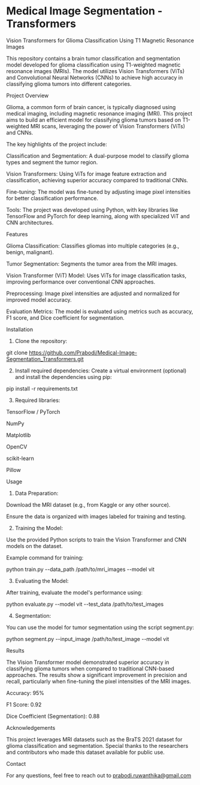 # Medical Image Segmentation - Transformers

Vision Transformers for Glioma Classification Using T1 Magnetic Resonance Images

This repository contains a brain tumor classification and segmentation model developed for glioma classification using T1-weighted magnetic resonance images (MRIs). The model utilizes Vision Transformers (ViTs) and Convolutional Neural Networks (CNNs) to achieve high accuracy in classifying glioma tumors into different categories.

Project Overview

Glioma, a common form of brain cancer, is typically diagnosed using medical imaging, including magnetic resonance imaging (MRI). This project aims to build an efficient model for classifying glioma tumors based on T1-weighted MRI scans, leveraging the power of Vision Transformers (ViTs) and CNNs.

The key highlights of the project include:

Classification and Segmentation: A dual-purpose model to classify glioma types and segment the tumor region.

Vision Transformers: Using ViTs for image feature extraction and classification, achieving superior accuracy compared to traditional CNNs.

Fine-tuning: The model was fine-tuned by adjusting image pixel intensities for better classification performance.

Tools: The project was developed using Python, with key libraries like TensorFlow and PyTorch for deep learning, along with specialized ViT and CNN architectures.


Features

Glioma Classification: Classifies gliomas into multiple categories (e.g., benign, malignant).

Tumor Segmentation: Segments the tumor area from the MRI images.

Vision Transformer (ViT) Model: Uses ViTs for image classification tasks, improving performance over conventional CNN approaches.

Preprocessing: Image pixel intensities are adjusted and normalized for improved model accuracy.

Evaluation Metrics: The model is evaluated using metrics such as accuracy, F1 score, and Dice coefficient for segmentation.


Installation

1. Clone the repository:

git clone https://github.com/Prabodi/Medical-Image-Segmentation_Transformers.git

2. Install required dependencies: Create a virtual environment (optional) and install the dependencies using pip:

pip install -r requirements.txt


3. Required libraries:

TensorFlow / PyTorch

NumPy

Matplotlib

OpenCV

scikit-learn

Pillow




Usage

1. Data Preparation:

Download the MRI dataset (e.g., from Kaggle or any other source).

Ensure the data is organized with images labeled for training and testing.



2. Training the Model:

Use the provided Python scripts to train the Vision Transformer and CNN models on the dataset.

Example command for training:


python train.py --data_path /path/to/mri_images --model vit


3. Evaluating the Model:

After training, evaluate the model's performance using:


python evaluate.py --model vit --test_data /path/to/test_images


4. Segmentation:

You can use the model for tumor segmentation using the script segment.py:


python segment.py --input_image /path/to/test_image --model vit

Results

The Vision Transformer model demonstrated superior accuracy in classifying glioma tumors when compared to traditional CNN-based approaches. The results show a significant improvement in precision and recall, particularly when fine-tuning the pixel intensities of the MRI images.

Accuracy: 95%

F1 Score: 0.92

Dice Coefficient (Segmentation): 0.88

Acknowledgements

This project leverages MRI datasets such as the BraTS 2021 dataset for glioma classification and segmentation. Special thanks to the researchers and contributors who made this dataset available for public use.

Contact

For any questions, feel free to reach out to prabodi.ruwanthika@gmail.com

